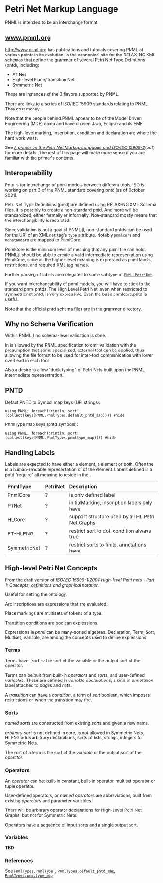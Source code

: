 # Petri Net Markup Language

PNML is intended to be an interchange format.

## www.pnml.org

<http://www.pnml.org> has publications and tutorials covering PNML at 
various points in its evolution. Is the cannonical site for the 
RELAX-NG XML schemas that define the grammer of several Petri Net Type Defintions (pntd), 
including:
  - PT Net
  - High-level Place/Transition Net
  - Symmetric Net

These are instances of the 3 flavors supported by PNML.

There are links to a series of ISO/IEC 15909 standards relating to PNML. They cost money.

Note that the people behind PNML appear to be of the Model Driven Engineering (MDE) camp 
and have chosen Java, Eclipse and its EMF. 

The high-level marking, inscription, condition and declaration are where the hard work waits.

See [*A primer on the Petri Net Markup Language and ISO/IEC 15909-2*](https://www.pnml.org/papers/pnnl76.pdf)(pdf)
for more details. The rest of this page will make more sense if you are 
familiar with the primer's contents.


## Interoperability

Pntd is for interchange of pnml models between different tools.
ISO is working on part 3 of the PNML standard covering pntd (as of October 2021).

Petri Net Type Definitions (pntd) are defined using RELAX-NG XML Schema files.
It is possibly to create a non-standard pntd. And more will be standardized, either
formally or informally. Non-standard mostly means that the interchangibility is restricted.

Since validation is not a goal of PNML.jl, non-standard pntds can be used for the 
URI of an XML `net` tag's `type` attribute. Notably `pnmlcore` and `nonstandard` 
are mapped to PnmlCore. 

PnmlCore is the minimum level of meaning that any pnml file can hold. 
PNML.jl should be able to create a valid intermediate representation using PnmlCore,
since all the higher-level meaning is expressed as pnml labels, restrictions,
and required XML tag names.

Further parsing of labels are delegated to some subtype of [`PNML.PetriNet`](@ref).

If you want interchangability of pnml models, you will have to stick to 
the standard pnml pntds. The High Level Petri Net, even when restricted to 
symmetricnet.pntd, is very expressive. Even the base pnmlcore.pntd is useful.

Note that the official pntd schema files are in the grammer directory.

## Why no Schema Verification

Within PNML.jl no schema-level validation is done. 

In is allowed by the PNML specification to omit validation with the presumption that
some specialized, external tool can be applied, thus allowing the file format to be
used for inter-tool communication with lower overhead in each tool.

Also a desire to allow "duck typing" of Petri Nets built upon the 
PNML intermediate representration.

## PNTD

Defaut PNTD to Symbol map keys (URI strings):
```@example
using PNML; foreach(println, sort!(collect(keys(PNML.PnmlTypes.default_pntd_map)))) #hide
```

PnmlType map keys (pntd symbols):
```@example
using PNML; foreach(println, sort!(collect(keys(PNML.PnmlTypes.pnmltype_map)))) #hide
```


## Handling Labels

Labels are expected to have either a <text> element, a <structure> element or both.
Often the <text> is a human-readable representation of of the <structure> element. 
Labels defined in a pntd "require" all meaning to reside in the <structure>.


| PnmlType     | PetriNet       | Description                                            |
| :----------- | :------------- | :------------------------------                        |
| PnmlCore     | ?              | <name> is only defined label                           |
| PTNet        | ?              | initialMarking, inscription labels only have <text>    |
| HLCore       | ?              | support structure used by all HL Petri Net Graphs      |
| PT-HLPNG     | ?              | restrict sort to dot, condition always true            |
| SymmetricNet | ?              | restrict sorts to finite, annotations have <structure> |



## High-level Petri Net Concepts

From the draft version of _ISO/IEC 15909-1:2004 High-level Petri nets - 
Part 1: Concepts, definitions and graphical notation._

Useful for setting the ontology.

Arc inscriptions are expressions that are evaluated.

Place markings are multisets of tokens of a type.

Transition conditions are boolean expressions.

Expressions in _pnml_ can be many-sorted algebras.
Declaration, Term, Sort, Multiset, Variable, are among the concepts 
used to define expressions.


### Terms

Terms have _sort_s: the sort of the variable or the output sort of the operator.

Terms can be buit from built-in *operator*s and *sort*s, and user-defined *variable*s.
These are defined in *variable declaration*s, a kind of
*annotation* label attached to *page*s and *net*s.

A *transition* can have a *condition*, a term of *sort* boolean, 
which imposes restrictions on when the transition may fire.

### Sorts

*named sort*s are constructed from existing *sort*s and given a new name.

*arbitrary sort* is not defined in core, is not allowed in Symmetric Nets. 
HLPNG adds arbitrary declarations, sorts of lists, strings, integers to Symmetric Nets.

The sort of a term is the sort of the *variable* or the output sort of the *operator*.

### Operators

An *operator* can be:
built-in constant, built-in operator, multiset operator or tuple operator.

User-defined operators, or *named operator*s are abbreviations, built from 
existing *operator*s and parameter variables.

There will be arbitrary operator declarations for High-Level Petri Net Graphs, 
but not for Symmetric Nets.

Operators have a sequence of input sorts and a single output sort.

### Variables

__TBD__

### References

See [`PnmlTypes.PnmlType `](@ref), 
[`PnmlTypes.default_pntd_map`](@ref), 
[`PnmlTypes.pnmltype_map`](@ref)
